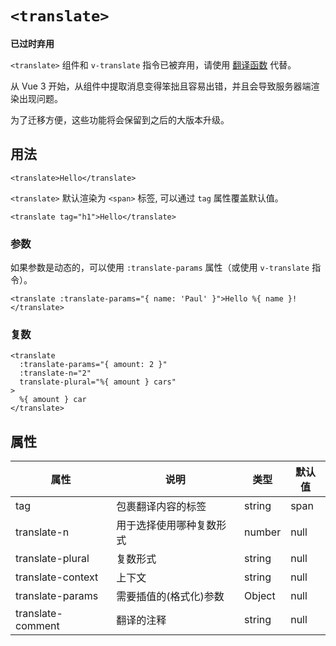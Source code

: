 # `<translate>`

<div class="warning">
  <b>已过时弃用</b>
  <p><code>&lt;translate&gt;</code> 组件和 <code>v-translate</code> 指令已被弃用，请使用 <a href='./functions.html'>翻译函数</a> 代替。</p>
  <p>从 Vue 3 开始，从组件中提取消息变得笨拙且容易出错，并且会导致服务器端渲染出现问题。</p>
  为了迁移方便，这些功能将会保留到之后的大版本升级。
</div>

## 用法

<!-- prettier-ignore-start -->
```vue
<translate>Hello</translate>
```
<!-- prettier-ignore-end -->

`<translate>` 默认渲染为 `<span>` 标签, 可以通过 `tag` 属性覆盖默认值。

<!-- prettier-ignore-start -->
```vue
<translate tag="h1">Hello</translate>
```
<!-- prettier-ignore-end -->

### 参数
如果参数是动态的，可以使用 `:translate-params` 属性（或使用 `v-translate` 指令）。

<!-- prettier-ignore-start -->
```vue
<translate :translate-params="{ name: 'Paul' }">Hello %{ name }!</translate>
```
<!-- prettier-ignore-end -->

### 复数

<!-- prettier-ignore-start -->
```vue
<translate
  :translate-params="{ amount: 2 }"
  :translate-n="2"
  translate-plural="%{ amount } cars"
>
  %{ amount } car
</translate>
```
<!-- prettier-ignore-end -->

## 属性

| 属性               | 说明                 | 类型   | 默认值 |
| ----------------- | -------------------- | ------ | ---- |
| tag               | 包裹翻译内容的标签      | string | span |
| translate-n       | 用于选择使用哪种复数形式 | number | null |
| translate-plural  | 复数形式              | string | null |
| translate-context | 上下文                | string | null |
| translate-params  | 需要插值的(格式化)参数  | Object | null |
| translate-comment | 翻译的注释            | string | null |
